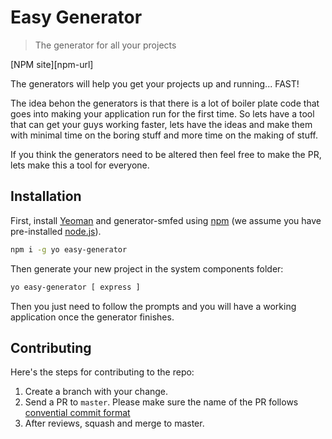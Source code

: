 # Easy Generator
> The generator for all your projects

[NPM site][npm-url]

The generators will help you get your projects up and running... FAST!

The idea behon the generators is that there is a lot of boiler plate code that goes into making your application run for the first time. So lets have a tool that can get your guys working faster, lets have the ideas and make them with minimal time on the boring stuff and more time on the making of stuff.


If you think the generators need to be altered then feel free to make the PR, lets make this a tool for everyone.

## Installation

First, install [Yeoman](http://yeoman.io) and generator-smfed using [npm](https://www.npmjs.com/) (we assume you have pre-installed [node.js](https://nodejs.org/)).

```bash
npm i -g yo easy-generator
```

Then generate your new project in the system components folder:

```bash
yo easy-generator [ express ]
```

Then you just need to follow the prompts and you will have a working application once the generator finishes. 

## Contributing

Here's the steps for contributing to the repo:

1. Create a branch with your change.
2. Send a PR to `master`. Please make sure the name of the PR follows [convential commit format](https://github.com/conventional-changelog-archived-repos/conventional-changelog-angular/blob/master/convention.md)
3. After reviews, squash and merge to master.

